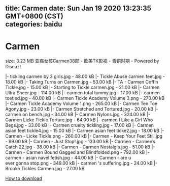 
title: Carmen
date: Sun Jan 19 2020 13:23:35 GMT+0800 (CST)    
categories: baidu
---

# Carmen
size: 3.23 MB
 亚裔女孩Carmen38部 - 欧美TK影视 - 青铜时期 - Powered by Discuz!
 
|- tickling carmen by 3 girls.jpg - 48.00 kB
|- Tickle Abuse carmen feet.jpg - 18.00 kB
|- Taking Turns on Carmen.jpg - 53.00 kB
|- TA - Carmen Coffin Tickle.jpg - 15.00 kB
|- Starting to Tickle carmen.jpg - 21.00 kB
|- Carmen Ultra Sheer.jpg - 114.00 kB
|- carmen total tummy.jpg - 17.00 kB
|- carmen toetied.jpg - 40.00 kB
|- Carmen Tickle Academy Volume 3.png - 270.00 kB
|- Carmen Tickle Academy Volume 1.png - 265.00 kB
|- Carmen Ten Toe Agony.jpg - 23.00 kB
|- Carmen Stretched and Tortured.jpg - 20.00 kB
|- carmen on bench.jpg - 34.00 kB
|- Carmen Nylons.jpg - 324.00 kB
|- Carmen Licke Tickle Torture.jpg - 64.00 kB
|- carmen I Like a Girl Who Begs.jpg - 33.00 kB
|- Carmen cruelty tickling.jpg - 17.00 kB
|- Carmen asian feet tickle4.jpg - 15.00 kB
|- Carmen asian feet ticke2.jpg - 18.00 kB
|- Carmen - Licke Tickle.png - 260.00 kB
|- Carmen - Keep Your Feet Still.jpg - 99.00 kB
|- Carmen - Just Stop!.jpg - 133.00 kB
|- Carmen - Carmen’s Catch 22.jpg - 38.00 kB
|- Carmen - Carmen Nostalgia.jpg - 51.00 kB
|- Carmen - Carmen Bound Gagged and Blindfolded.png - 792.00 kB
|- carmen - asian navel fetish.jpg - 44.00 kB
|- Carmen - are u ever gonna stop.png - 349.00 kB
|- carmen 's suffering.jpg - 24.00 kB
|- Brooke Tickles Carmen.jpg - 27.00 kB

[How to download](https://bpcam.bemobtrk.com/go/2ceec3aa-1ca2-46d6-b9ff-aaa5c184517c?jno=352)